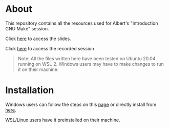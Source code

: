 # About

This repository contains all the resources used for Albert's "Introduction GNU Make" session.

Click [here](https://docs.google.com/presentation/d/1Iu-4oR-PWTk6Rq_HRzA5xERE9zUC8_TlEVbqLu59bAQ/edit?usp=sharing) to access the slides.

Click [here]() to access the recorded session

> Note: All the files written here have been tested on Ubuntu 20.04 running on WSL-2. Windows users may have to make changes to run it on their machine.

# Installation

Windows users can follow the steps on this [page](https://stackoverflow.com/questions/32127524/how-to-install-and-use-make-in-windows) or directly install from [here](https://stackoverflow.com/questions/32127524/how-to-install-and-use-make-in-windows).

WSL/Linux users have it preinstalled on their machine.
